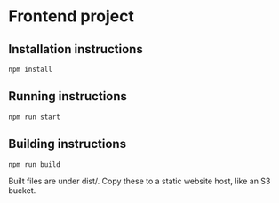 # Frontend project

## Installation instructions

```npm install```

## Running instructions

```npm run start```

## Building instructions

```npm run build```

Built files are under dist/. Copy these to a static website host, like an S3 bucket.
